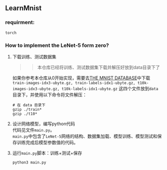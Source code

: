 ## LearnMnist
### requirment:
```
torch
```
### How to implement the LeNet-5 form zero?
1. 下载训练、测试数据集  
    >> 本仓库已经将训练、测试数据集下载并解压好放到data目录下了  

    如果你参考本仓库从0开始实现，需要去[THE MNIST DATABASE](http://yann.lecun.com/exdb/mnist/)中下载 ``train-images-idx3-ubyte.gz, train-labels-idx1-ubyte.gz, t10k-images-idx3-ubyte.gz, t10k-labels-idx1-ubyte.gz`` 这四个文件放到``data``目录下，并使用以下命令将文件解压：  
    ```shell
    # 在 data 目录下
    gzip ./train*
    gzip ./t10*
    ```

2. 设计网络模型，编写python代码  
代码见文件``main.py``。  
``main.py``中包含了``LeNet-5``网络的结构、数据集加载、模型训练、模型测试和保存训练完成后模型参数值的代码。  

3. 运行``main.py``脚本：训练+测试+保存
    ```shell
    python3 main.py
    ```